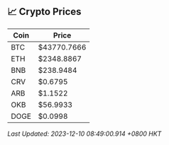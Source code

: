 ## 📈 Crypto Prices

| Coin | Price |
| ---- | ----- |
| BTC | $43770.7666 |
| ETH | $2348.8867 |
| BNB | $238.9484 |
| CRV | $0.6795 |
| ARB | $1.1522 |
| OKB | $56.9933 |
| DOGE | $0.0998 |

_Last Updated: 2023-12-10 08:49:00.914 +0800 HKT_